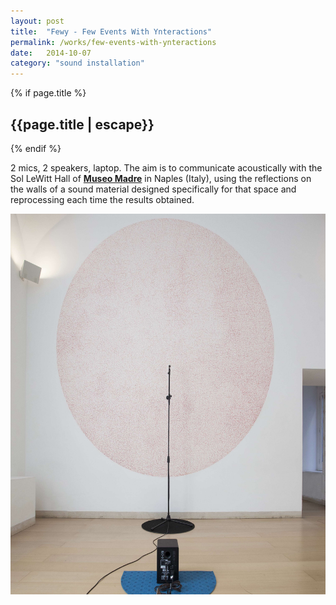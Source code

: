 ```yaml
---
layout: post
title:  "Fewy - Few Events With Ynteractions"
permalink: /works/few-events-with-ynteractions
date:   2014-10-07
category: "sound installation"
---
```

{% if page.title %}
<h2>{{page.title | escape}}</h2>
{% endif %}

2 mics, 2 speakers, laptop.
The aim is to communicate acoustically with the Sol LeWitt Hall of [**Museo Madre**][madre] in Naples (Italy), using the reflections on the walls of a sound material designed specifically for that space and reprocessing each time the results obtained.

[madre]: https://www.madrenapoli.it/calendario/electromadre/

<!--{% imagesize /assets/fewy.jpg:size?width=600 %} -->
<img src='/assets/fewy.jpg' width='600' height='609'>
